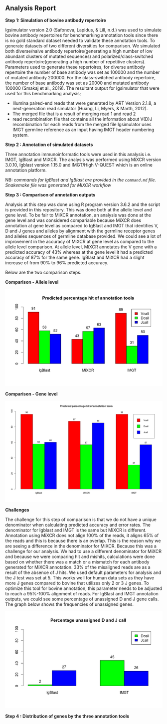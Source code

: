 ## Analysis Report 

**Step 1: Simulation of bovine antibody repertoire**

Igsimulator version 2.0 (Safonova, Lapidus, & Lill, n.d.) was used to simulate bovine antibody repertoires for benchmarking annotation tools since there is no gold standard dataset needed to validate these annotation tools. To generate datasets of two different diversities for comparison. 
We simulated both diverse/naive antibody repertoire(generating a high number of low abundant clusters of mutated sequences) and polarized/class-switched antibody repertoire(generating a high number of repetitive clusters). Parameters used to generate these
repertoires, for diverse antibody repertoire the number of base antibody was set as 100000 and the number of mutated antibody 200000.
For the class-switched antibody repertoire, the number of base antibody was set as 20000 and mutated antibody 100000 (Smakaj et al., 2019)⁠.
The resultant output for Igsimulator that were used for this benchmarking analysis;
 - Illumina paired-end reads that were generated by ART Version 2.1.8, a next-generation read simulator (Huang, Li, Myers, & Marth, 2012). 
 - The merged file that is a result of merging read 1 and read 2 
 - read recombination file that contains all the information about V(D)J recombination for each reads from the merged file 
Igsimulator uses IMGT germline reference as an input having IMGT header numbering system. 

**Step 2 : Annotation of simulated datasets**

Three annotation immunoinformatic tools were used in this analysis i.e. IMGT, IgBlast and MiXCR. The analysis was performed using MiXCR version 3.0.10, Igblast version 1.15.0 and IMGT/High V-QUEST which is an online annotation platform. 

NB: _commands for IgBlast and IgBlast are provided in the `command.md` file. Snakemake file was generated for MiXCR workflow_

**Step 3 : Comparison of annotation outputs**

Analysis at this step was done using R program version 3.6.2 and the script is provided in this repository. This was done both at the allelic level and gene level. To be fair to MiXCR annotation, an analysis was done at the gene level and was considered compariable because MiXCR does annotation at gene level as compared to IgBlast and IMGT that identifies V, D and J genes and alleles by alignment with the germline receptor genes and alleles sequences of germline database provided. We could see a lot of improvement in the accuracy of MiXCR at gene level as compared to the allele level comparison.  At allele level, MiXCR annotates the V gene with a predicted accuracy of 43% whereas at the gene level it had a predicted accuracy of 87% for the same gene. IgBlast and MiXCR had a slight increase of from 90% to 96% predicted accuracy. 

Below are the two comparison steps. 

**Comparison - Allele level**

![Comparison - Allele level](Rplot.jpeg "Predicted accurary at allele level")

**Comparison - Gene level** 

![Comparison - Allele level](gene_level.png "Predicted accurary at gene level")

**Challenges**

The challenge for this step of comparison is that we do not have a unique denominator when calculating predicted accuracy and error rates. The denominator for Igblast and IMGT is the same but MiXCR is different. Annotation using MiXCR does not align 100% of the reads, it aligns 65% of the reads and this is because there is an overlap. This is the reason why we are seeing a difference in the denominator for MiXCR. Because this was a challenge for our analysis. We had to use a different denominator for MiXCR and because we were comparing hit and mishits, calculations were done based on whether there was a match or a mismatch for each antibody generated for MiXCR annotation. 
33% of the misaligned reads are as a result of the absence of J hits. We used default parameters for analysis and the J test was set at 5. This works well for human data sets as they have more J genes compared to bovine that utilizes only 2 or 3 J genes. To optimize this tool for bovine annotation, this parameter needs to be adjusted to reach a 95%-100% alignment of reads. 
For IgBlast and IMGT annotation outputs, we could see some percentage of unassigned D and J gene calls. The graph below shows the frequencies of unassigned genes. 


![unassigned](Rplot02.jpeg "Predicted unassigned genes")

**Step 4 : Distribution of genes by the three annotation tools**
